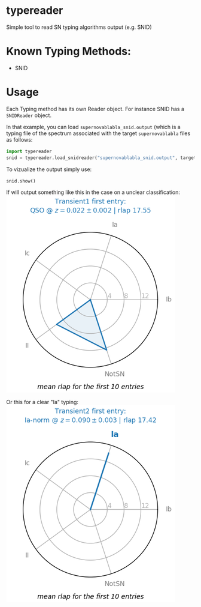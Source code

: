 # typereader
Simple tool to read SN typing algorithms output  (e.g. SNID)

# Known Typing Methods:
 - SNID
 
# Usage
Each Typing method has its own Reader object. For instance SNID has a `SNIDReader` object. 

In that example, you can load `supernovablabla_snid.output` (which is a typing file of the spectrum associated with the target `supernovablabla` files as follows:
```python
import typereader
snid = typereader.load_snidreader("supernovablabla_snid.output", targetname="supernovablabla")
```

To vizualize the output simply use:
```python
snid.show()
```
If will output something like this in the case on a unclear classification:
![](examples/figures/Transient1.png)

Or this for a clear "Ia" typing:
![](examples/figures/Transient2.png)
